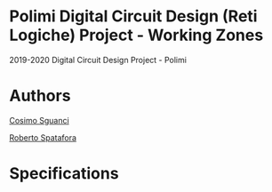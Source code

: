 # Polimi Digital Circuit Design (Reti Logiche) Project - Working Zones

2019-2020 Digital Circuit Design Project - Polimi

# Authors

[Cosimo Sguanci](https://www.linkedin.com/in/cosimo-sguanci-93bb05146/)

[Roberto Spatafora](https://www.linkedin.com/in/roberto-spatafora/)


# Specifications

